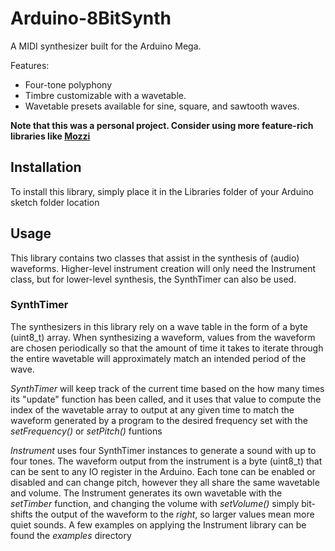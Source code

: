 # Arduino-8BitSynth
A MIDI synthesizer built for the Arduino Mega.

Features:
* Four-tone polyphony
* Timbre customizable with a wavetable.
* Wavetable presets available for sine, square, and sawtooth waves.

**Note that this was a personal project. Consider using more feature-rich libraries like [Mozzi](https://sensorium.github.io/Mozzi/)**

## Installation
To install this library, simply place it in the Libraries folder of your Arduino sketch folder location

## Usage
This library contains two classes that assist in the synthesis of (audio) waveforms. Higher-level instrument creation will only need the Instrument class, but for lower-level synthesis, the SynthTimer can also be used.

### SynthTimer
The synthesizers in this library rely on a wave table in the form of a byte (uint8_t) array. When synthesizing a waveform, values from the waveform are chosen periodically so that the amount of time it takes to iterate through the entire wavetable will approximately match an intended period of the wave. 

_SynthTimer_ will keep track of the current time based on the how many times its "update" function has been called, and it uses that value to compute the index of the wavetable array to output at any given time to match the waveform generated by a program to the desired frequency set with the *setFrequency()* or *setPitch()* funtions

_Instrument_ uses four SynthTimer instances to generate a sound with up to four tones. The waveform output from the instrument is a byte (uint8_t) that can be sent to any IO register in the Arduino. Each tone can be enabled or disabled and can change pitch, however they all share the same wavetable and volume. The Instrument generates its own wavetable with the *setTimber* function, and changing the volume with *setVolume()* simply bit-shifts the output of the waveform to the _right_, so larger values mean more quiet sounds. A few examples on applying the Instrument library can be found the _examples_ directory
